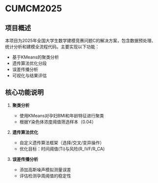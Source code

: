 # CUMCM2025

## 项目概述
本项目为2025年全国大学生数学建模竞赛问题C的解决方案，包含数据预处理、统计分析和建模全流程代码。主要实现以下功能：
- 基于KMeans的聚类分析
- 遗传算法优化分段
- 误差传播分析
- 可视化与结果评估


## 核心功能说明
1. **聚类分析**
   - 使用KMeans对孕妇BMI和年龄特征进行聚类
   - 根据Y染色体浓度阈值筛选样本（0.04）

2. **遗传算法优化**
   - 自定义遗传算法框架（选择/交叉/变异操作）
   - 优化目标：时间阈值(Ti)与风险(R_IVF/R_CA)

3. **误差传播分析**
   - 添加高斯噪声模拟测量误差
   - 评估检测孕周阈值的稳定性
